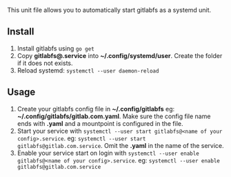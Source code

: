 This unit file allows you to automatically start gitlabfs as a systemd unit.

## Install
1. Install gitlabfs using `go get`
2. Copy **gitlabfs@.service** into **~/.config/systemd/user**. Create the folder if it does not exists.
3. Reload systemd: `systemctl --user daemon-reload`

## Usage
1. Create your gitlabfs config file in **~/.config/gitlabfs** eg: **~/.config/gitlabfs/gitlab.com.yaml**. Make sure the config file name ends with **.yaml** and a mountpoint is configured in the file.
2. Start your service with `systemctl --user start gitlabfs@<name of your config>.service`. eg: `systemctl --user start gitlabfs@gitlab.com.service`. Omit the **.yaml** in the name of the service.
3. Enable your service start on login with `systemctl --user enable gitlabfs@<name of your config>.service`. eg: `systemctl --user enable gitlabfs@gitlab.com.service`
